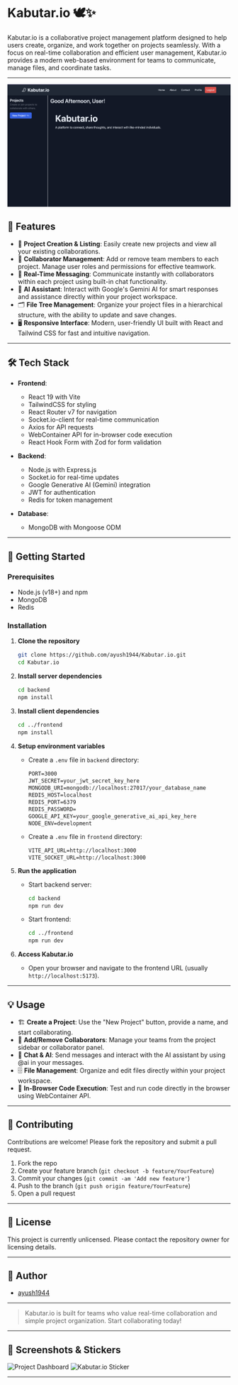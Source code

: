 # Kabutar.io 🕊️✨

Kabutar.io is a collaborative project management platform designed to help users create, organize, and work together on projects seamlessly. With a focus on real-time collaboration and efficient user management, Kabutar.io provides a modern web-based environment for teams to communicate, manage files, and coordinate tasks.

---

![Kabutar.io Banner](frontend/src/assets/dashboard.png)

## 🎯 Features

- 📝 **Project Creation & Listing**: Easily create new projects and view all your existing collaborations.
- 👥 **Collaborator Management**: Add or remove team members to each project. Manage user roles and permissions for effective teamwork.
- 💬 **Real-Time Messaging**: Communicate instantly with collaborators within each project using built-in chat functionality.
- 🤖 **AI Assistant**: Interact with Google's Gemini AI for smart responses and assistance directly within your project workspace.
- 🗂️ **File Tree Management**: Organize your project files in a hierarchical structure, with the ability to update and save changes.
- 🖥️ **Responsive Interface**: Modern, user-friendly UI built with React and Tailwind CSS for fast and intuitive navigation.

---

## 🛠️ Tech Stack

- **Frontend**: 
  - React 19 with Vite
  - TailwindCSS for styling
  - React Router v7 for navigation
  - Socket.io-client for real-time communication
  - Axios for API requests
  - WebContainer API for in-browser code execution
  - React Hook Form with Zod for form validation

- **Backend**: 
  - Node.js with Express.js
  - Socket.io for real-time updates
  - Google Generative AI (Gemini) integration
  - JWT for authentication
  - Redis for token management

- **Database**: 
  - MongoDB with Mongoose ODM

---

## 🚀 Getting Started

### Prerequisites

- Node.js (v18+) and npm
- MongoDB
- Redis

### Installation

1. **Clone the repository**
   ```bash
   git clone https://github.com/ayush1944/Kabutar.io.git
   cd Kabutar.io
   ```

2. **Install server dependencies**
   ```bash
   cd backend
   npm install
   ```

3. **Install client dependencies**
   ```bash
   cd ../frontend
   npm install
   ```

4. **Setup environment variables**
   - Create a `.env` file in `backend` directory:
     ```
     PORT=3000
     JWT_SECRET=your_jwt_secret_key_here
     MONGODB_URI=mongodb://localhost:27017/your_database_name
     REDIS_HOST=localhost
     REDIS_PORT=6379
     REDIS_PASSWORD=
     GOOGLE_API_KEY=your_google_generative_ai_api_key_here
     NODE_ENV=development
     ```
   - Create a `.env` file in `frontend` directory:
     ```
     VITE_API_URL=http://localhost:3000
     VITE_SOCKET_URL=http://localhost:3000
     ```

5. **Run the application**
   - Start backend server:
     ```bash
     cd backend
     npm run dev
     ```
   - Start frontend:
     ```bash
     cd ../frontend
     npm run dev
     ```

6. **Access Kabutar.io**
   - Open your browser and navigate to the frontend URL (usually `http://localhost:5173`).

---

## 💡 Usage

- 🏗️ **Create a Project**: Use the "New Project" button, provide a name, and start collaborating.
- 👤 **Add/Remove Collaborators**: Manage your teams from the project sidebar or collaborator panel.
- 💬 **Chat & AI**: Send messages and interact with the AI assistant by using @ai in your messages.
- 🗄️ **File Management**: Organize and edit files directly within your project workspace.
- 🧪 **In-Browser Code Execution**: Test and run code directly in the browser using WebContainer API.

---

## 🤝 Contributing

Contributions are welcome! Please fork the repository and submit a pull request.

1. Fork the repo
2. Create your feature branch (`git checkout -b feature/YourFeature`)
3. Commit your changes (`git commit -am 'Add new feature'`)
4. Push to the branch (`git push origin feature/YourFeature`)
5. Open a pull request

---

## 📜 License

This project is currently unlicensed. Please contact the repository owner for licensing details.

---

## 👤 Author

- [ayush1944](https://github.com/ayush1944)

---

> Kabutar.io is built for teams who value real-time collaboration and simple project organization. Start collaborating today!

---

## 📸 Screenshots & Stickers

![Project Dashboard](assets/dashboard.png)
![Kabutar.io Sticker](assets/image.png) 

---
